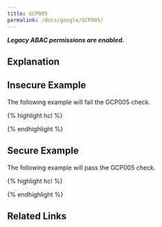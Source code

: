 ```yaml
---
title: GCP005
permalink: /docs/google/GCP005/
---
```


***Legacy ABAC permissions are enabled.***

## Explanation





## Insecure Example

The following example will fail the GCP005 check.

{% highlight hcl %}



{% endhighlight %}

## Secure Example

The following example will pass the GCP005 check.

{% highlight hcl %}



{% endhighlight %}

## Related Links


